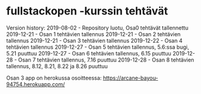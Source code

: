 # fullstackopen -kurssin tehtävät

Version history:
2019-08-02 - Repository luotu, Osa0 tehtävät tallennettu
2019-12-21 - Osan 1 tehtävien tallennus
2019-12-21 - Osan 2 tehtävien tallennus
2019-12-21 - Osan 3 tehtävien tallennus
2019-12-22 - Osan 4 tehtävien tallennus
2019-12-27 - Osan 5 tehtävien tallennus, 5.6:ssa bugi, 5.21 puuttuu
2019-12-27 - Osan 6 tehtävien tallennus, 6.15 puuttuu
2019-12-28 - Osan 7 tehtävien tallennus, 7.16 puuttuu
2019-12-28 - Osan 8 tehtävien tallennus, 8.12, 8.21, 8.22 ja 8.26 puuttuu

Osan 3 app on herokussa osoitteessa: https://arcane-bayou-94754.herokuapp.com/